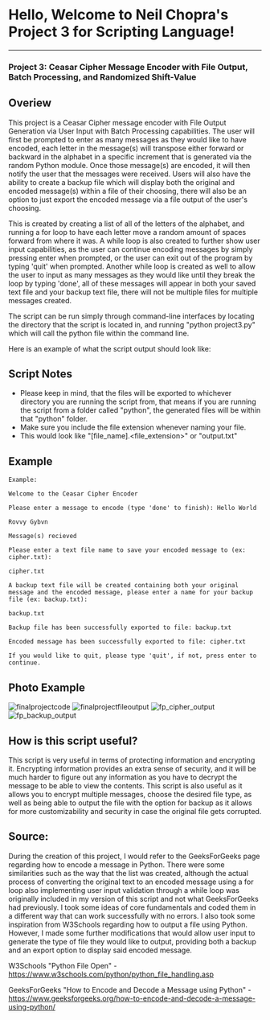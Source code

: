 
# Hello, Welcome to Neil Chopra's Project 3 for Scripting Language!
-----------------------------------------------------------------
### Project 3: Ceasar Cipher Message Encoder with File Output, Batch Processing, and Randomized Shift-Value

## Overiew
This project is a Ceasar Cipher message encoder with File Output Generation via User Input with Batch Processing capabilities. The user will first be prompted to enter as many messages as they would like to have encoded, each letter in the message(s) will transpose either forward or backward in the alphabet in a specific increment that is generated via the random Python module. 
Once those message(s) are encoded, it will then notify the user that the messages were received. Users will also have the ability to create a backup file which will display both the original and encoded message(s) within a file of their choosing, there will also be an option to just export the encoded message via a file output of the user's choosing.

This is created by creating a list of all of the letters of the alphabet, and running a for loop to have each letter move a random amount of spaces forward from where it was. 
A while loop is also created to further show user input capabilities, as the user can continue encoding messages by simply pressing enter when prompted, or the user can exit out of the program by typing 'quit' when prompted. 
Another while loop is created as well to allow the user to input as many messages as they would like until they break the loop by typing 'done', all of these messages will appear in both your saved text file and your backup text file, there will not be multiple files for multiple messages created.  
 
The script can be run simply through command-line interfaces by locating the directory that the script is located in, and running "python project3.py" which will call the python file within the command line. 

Here is an example of what the script output should look like:

## Script Notes
- Please keep in mind, that the files will be exported to whichever directory you are running the script from, that means if you are running the script from a folder called "python", the generated files will be within that "python" folder. 
- Make sure you include the file extension whenever naming your file.
- This would look like "[file_name].<file_extension>" or "output.txt"


## Example
~~~~~~~~~~~~~~~~~~~~~~~~~~~~~~~~~~~~~~~~~~~~~~~~~~~~~~~~~~~~~~~
Example: 

Welcome to the Ceasar Cipher Encoder

Please enter a message to encode (type 'done' to finish): Hello World

Rovvy Gybvn

Message(s) recieved

Please enter a text file name to save your encoded message to (ex: cipher.txt):

cipher.txt

A backup text file will be created containing both your original message and the encoded message, please enter a name for your backup file (ex: backup.txt):

backup.txt

Backup file has been successfully exported to file: backup.txt

Encoded message has been successfully exported to file: cipher.txt

If you would like to quit, please type 'quit', if not, press enter to continue.
~~~~~~~~~~~~~~~~~~~~~~~~~~~~~~~~~~~~~~~~~~~~~~~~~~~~~~~~~~~~~~~

## Photo Example
![finalprojectcode](https://github.com/uc-chopranl/it3038c-scripts/assets/142918379/9c97387b-96cf-4436-ae34-4339a641f724)
![finalprojectfileoutput](https://github.com/uc-chopranl/it3038c-scripts/assets/142918379/18a1d073-cd62-4940-894e-503be325ea15)
![fp_cipher_output](https://github.com/uc-chopranl/it3038c-scripts/assets/142918379/33ecf2e4-6a53-4f55-acec-8a4d25f463dc)
![fp_backup_output](https://github.com/uc-chopranl/it3038c-scripts/assets/142918379/e093b6d7-319d-442d-9d80-eb9bb3199aef)

## How is this script useful?
This script is very useful in terms of protecting information and encrypting it. Encrypting information provides an extra sense of security, and it will be much harder to figure out any information as you have to decrypt the message to be able to view the contents. This script is also useful as it allows you to encrypt multiple messages, choose the desired file type, as well as being able to output the file with the option for backup as it allows for more customizability and security in case the original file gets corrupted. 

## Source: 

During the creation of this project, I would refer to the GeeksForGeeks page regarding how to encode a message in Python. There were some similarities such as the way that the list was created, although the actual process of converting the original text to an encoded message using a for loop also implementing user input validation through a while loop was originally included in my version of this script and not what GeeksForGeeks had previously. I took some ideas of core fundamentals and coded them in a different way that can work successfully with no errors. I also took some inspiration from W3Schools regarding how to output a file using Python. However, I made some further modifications that would allow user input to generate the type of file they would like to output, providing both a backup and an export option to display said encoded message.

W3Schools "Python File Open" - https://www.w3schools.com/python/python_file_handling.asp

GeeksForGeeks "How to Encode and Decode a Message using Python" - https://www.geeksforgeeks.org/how-to-encode-and-decode-a-message-using-python/
